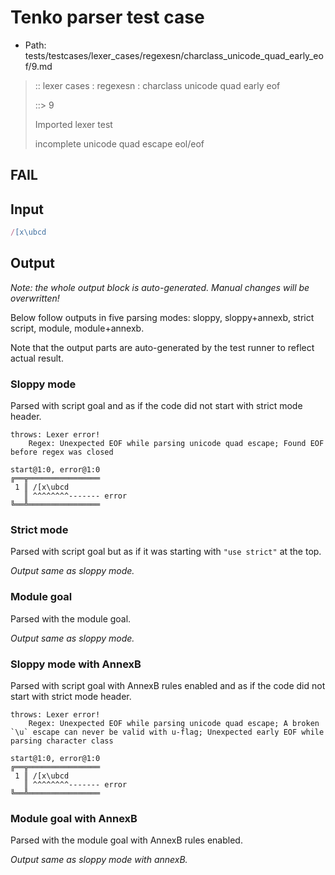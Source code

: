 # Tenko parser test case

- Path: tests/testcases/lexer_cases/regexesn/charclass_unicode_quad_early_eof/9.md

> :: lexer cases : regexesn : charclass unicode quad early eof
>
> ::> 9
>
> Imported lexer test
>
> incomplete unicode quad escape eol/eof

## FAIL

## Input

`````js
/[x\ubcd
`````

## Output

_Note: the whole output block is auto-generated. Manual changes will be overwritten!_

Below follow outputs in five parsing modes: sloppy, sloppy+annexb, strict script, module, module+annexb.

Note that the output parts are auto-generated by the test runner to reflect actual result.

### Sloppy mode

Parsed with script goal and as if the code did not start with strict mode header.

`````
throws: Lexer error!
    Regex: Unexpected EOF while parsing unicode quad escape; Found EOF before regex was closed

start@1:0, error@1:0
╔══╦════════════════
 1 ║ /[x\ubcd
   ║ ^^^^^^^^------- error
╚══╩════════════════

`````

### Strict mode

Parsed with script goal but as if it was starting with `"use strict"` at the top.

_Output same as sloppy mode._

### Module goal

Parsed with the module goal.

_Output same as sloppy mode._

### Sloppy mode with AnnexB

Parsed with script goal with AnnexB rules enabled and as if the code did not start with strict mode header.

`````
throws: Lexer error!
    Regex: Unexpected EOF while parsing unicode quad escape; A broken `\u` escape can never be valid with u-flag; Unexpected early EOF while parsing character class

start@1:0, error@1:0
╔══╦════════════════
 1 ║ /[x\ubcd
   ║ ^^^^^^^^------- error
╚══╩════════════════

`````

### Module goal with AnnexB

Parsed with the module goal with AnnexB rules enabled.

_Output same as sloppy mode with annexB._
